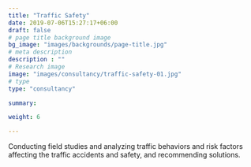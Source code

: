 ```yaml
---
title: "Traffic Safety"
date: 2019-07-06T15:27:17+06:00
draft: false
# page title background image
bg_image: "images/backgrounds/page-title.jpg"
# meta description
description : ""
# Research image
image: "images/consultancy/traffic-safety-01.jpg"
# type
type: "consultancy"

summary: 

weight: 6

---
```


Conducting field studies and analyzing traffic behaviors and risk factors affecting the traffic accidents and safety, and recommending solutions.
